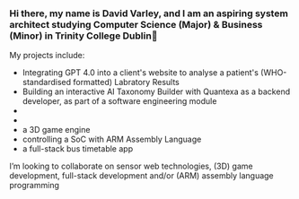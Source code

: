 ### Hi there, my name is David Varley, and I am an aspiring system architect studying Computer Science (Major) & Business (Minor) in Trinity College Dublin👋
  My projects include:

-   Integrating GPT 4.0 into a client's website to analyse a patient's (WHO-standardised formatted) Labratory Results
-   Building an interactive AI Taxonomy Builder with Quantexa as a backend developer, as part of a software engineering module
-   
-   
-   a 3D game engine
-   controlling a SoC with ARM Assembly Language
-   a full-stack bus timetable app
  
 I’m looking to collaborate on sensor web technologies, (3D) game development, full-stack development and/or (ARM) assembly language programming

<!--
**bobAnthonyVarley/bobAnthonyVarley** is a ✨ _special_ ✨ repository because its `README.md` (this file) appears on your GitHub profile.

Here are some ideas to get you started:

- 🔭 I’m currently working on ...
- 🌱 I’m currently learning ...
- 👯 I’m looking to collaborate on ...
- 🤔 I’m looking for help with ...
- 💬 Ask me about ...
- 📫 How to reach me: ...
- 😄 Pronouns: ...
- ⚡ Fun fact: ...
-->
